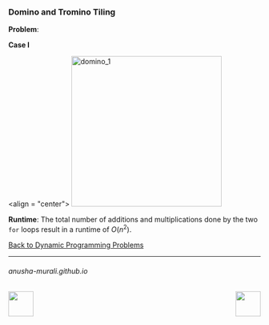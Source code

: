 ### Domino and Tromino Tiling

**Problem**: 

**Case I**

<align = "center">
<img width="300" alt="domino_1" src="https://github.com/user-attachments/assets/af80392c-0ecb-4b4f-a8b4-2b67e2d3b160" />
</align>


**Runtime**: The total number of additions and multiplications done by the two `for` loops result in a runtime of $O(n^2)$.

[Back to Dynamic Programming Problems](./problems.md)

* * *
###### anusha-murali.github.io

<img src="https://github.com/anusha-murali/anusha-murali.github.io/assets/111596338/639243aa-2857-4595-a65a-7852762bb002" width="50" height="50" align="left">

[<img src="https://github.com/user-attachments/assets/989cfb30-4fb8-40f8-a812-8a054869aa32" width="50" height="50" align="right">](../index.md)

